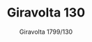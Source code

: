 ---
designer: Alberto Basaglia Natalia Rota Nodari
description: "Giravolta%20is%20a%20wireless%20lighting%20distinguished%20by%20a%20contemporary%20design.%20The%20main%20elements%20are%20two%20discs%20in%20plastic%20material%2C%20the%20base%20and%20the%20LED%20diffuser%20which%20rotates%20360%20degrees%20and%20direct%20the%20light%2C%20and%20an%20arc%20made%20in%20extruded%20aluminium%20that%20surrounds%20the%20two%20discs%20to%20create%20a%20practical%20handle.%20The%20luminaire%20incorporates%20the%20LED%20board%2C%20the%20lithium%20battery%2C%20the%20micro%20USB%20device%20for%20recharge%20and%20the%20power%20button.%20Height%201300%20mm."
image_primary: img/Giravolta_1799-130_01_zoom.jpg
image_secondary: img/Giravolta_1799-130_02_zoom.jpg
manufacturer: Pedrali
href: https://www.pedrali.it/en/products/catalog/Lighting-GIRAVOLTA-1799-130/
subtitle: Giravolta 1799/130
title: Giravolta 130
image_thumb: img/Giravolta_1799-130_cover.jpg
tags: 
  - pedrali
  - lamps
category: lamps
slug: /manufacturers/pedrali/lamps/alberto-basaglia-natalia-rota-nodari-giravolta-130
---
